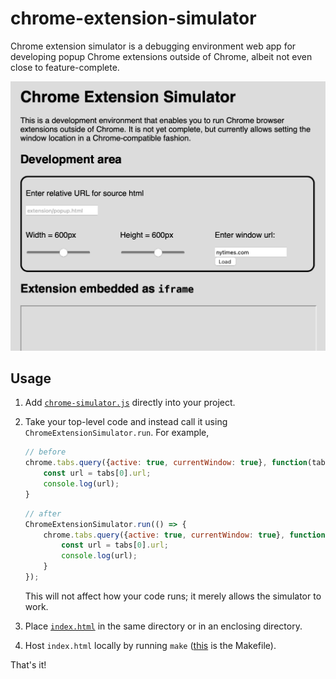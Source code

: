 # chrome-extension-simulator

Chrome extension simulator is a debugging environment web app for developing popup Chrome extensions outside of Chrome, albeit not even close to feature-complete.

![The chrome extension simulator debugging environment](example.png)

## Usage

1. Add [`chrome-simulator.js`](chrome-simulator.js) directly into your project.

2. Take your top-level code and instead call it using `ChromeExtensionSimulator.run`. For example,
    ```js
    // before
    chrome.tabs.query({active: true, currentWindow: true}, function(tabs) {
        const url = tabs[0].url;
        console.log(url);
    }
    ```

    ```js
    // after
    ChromeExtensionSimulator.run(() => {
        chrome.tabs.query({active: true, currentWindow: true}, function(tabs) {
            const url = tabs[0].url;
            console.log(url);
        }
    });
    ```
    This will not affect how your code runs; it merely allows the simulator to work.

3. Place [`index.html`](index.html) in the same directory or in an enclosing directory.

4. Host `index.html` locally by running `make` ([this](Makefile) is the Makefile).

That's it!
